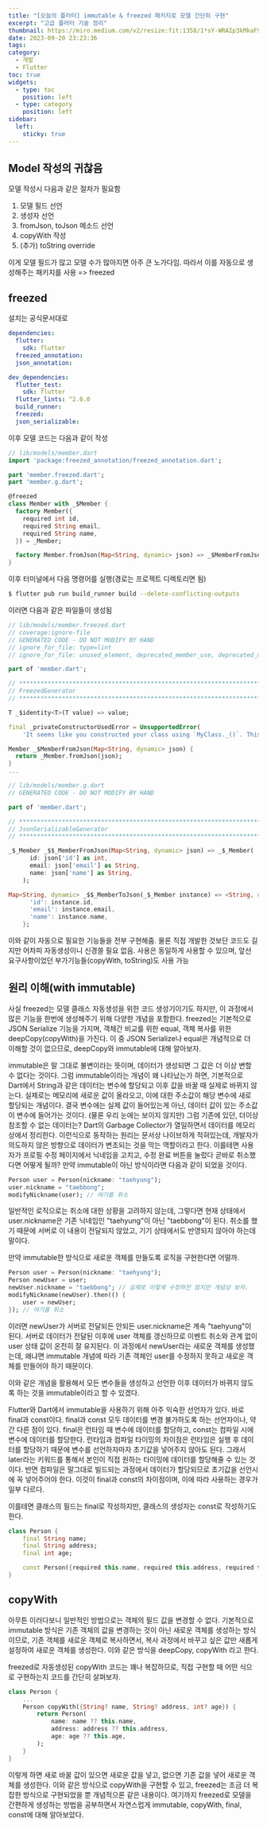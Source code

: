 ```yaml
---
title: "[오늘의 플러터] immutable & freezed 패키지로 모델 간단히 구현"
excerpt: "고급 플러터 기술 정리"
thumbnail: https://miro.medium.com/v2/resize:fit:1358/1*sY-WRAIp3kMkaF9qAucIEg.png
date: 2023-09-20 23:23:36
tags:
category:
  - 개발
  - Flutter
toc: true
widgets:
  - type: toc
    position: left
  - type: category
    position: left
sidebar:
  left:
    sticky: true
---
```


## Model 작성의 귀찮음

모델 작성시 다음과 같은 절차가 필요함
1. 모델 필드 선언
2. 생성자 선언
3. fromJson, toJson 메소드 선언
4. copyWith 작성
5. (추가) toString override

이게 모델 필드가 많고 모델 수가 많아지면 아주 큰 노가다임.
따라서 이를 자동으로 생성해주는 패키지를 사용 => freezed

## freezed

설치는 공식문서대로

```yaml
dependencies:
  flutter:
    sdk: flutter
  freezed_annotation:
  json_annotation:

dev_dependencies:
  flutter_test:
    sdk: flutter
  flutter_lints: ^2.0.0
  build_runner:
  freezed:
  json_serializable:
```

이후 모델 코드는 다음과 같이 작성

```dart
// lib/models/member.dart
import 'package:freezed_annotation/freezed_annotation.dart';

part 'member.freezed.dart';
part 'member.g.dart';

@freezed
class Member with _$Member {
  factory Member({
    required int id,
    required String email,
    required String name,
  }) = _Member;

  factory Member.fromJson(Map<String, dynamic> json) => _$MemberFromJson(json);
}
```

이후 터미널에서 다음 명령어를 실행(경로는 프로젝트 디렉토리면 됨)

```bash
$ flutter pub run build_runner build --delete-conflicting-outputs
```

이러면 다음과 같은 파일들이 생성됨

```dart
// lib/models/member.freezed.dart
// coverage:ignore-file
// GENERATED CODE - DO NOT MODIFY BY HAND
// ignore_for_file: type=lint
// ignore_for_file: unused_element, deprecated_member_use, deprecated_member_use_from_same_package, use_function_type_syntax_for_parameters, unnecessary_const, avoid_init_to_null, invalid_override_different_default_values_named, prefer_expression_function_bodies, annotate_overrides, invalid_annotation_target, unnecessary_question_mark

part of 'member.dart';

// **************************************************************************
// FreezedGenerator
// **************************************************************************

T _$identity<T>(T value) => value;

final _privateConstructorUsedError = UnsupportedError(
    'It seems like you constructed your class using `MyClass._()`. This constructor is only meant to be used by freezed and you are not supposed to need it nor use it.\nPlease check the documentation here for more information: https://github.com/rrousselGit/freezed#custom-getters-and-methods');

Member _$MemberFromJson(Map<String, dynamic> json) {
  return _Member.fromJson(json);
}
...
```

```dart
// lib/models/member.g.dart
// GENERATED CODE - DO NOT MODIFY BY HAND

part of 'member.dart';

// **************************************************************************
// JsonSerializableGenerator
// **************************************************************************

_$_Member _$$_MemberFromJson(Map<String, dynamic> json) => _$_Member(
      id: json['id'] as int,
      email: json['email'] as String,
      name: json['name'] as String,
    );

Map<String, dynamic> _$$_MemberToJson(_$_Member instance) => <String, dynamic>{
      'id': instance.id,
      'email': instance.email,
      'name': instance.name,
    };
```

이와 같이 자동으로 필요한 기능들을 전부 구현해줌.
물론 직접 개발한 것보단 코드도 길지만 어차피 자동생성이니 신경쓸 필요 없음.
사용은 동일하게 사용할 수 있으며, 앞선 요구사항이었던 부가기능들(copyWith, toString)도 사용 가능

## 원리 이해(with immutable)

사실 freezed는 모델 클래스 자동생성을 위한 코드 생성기이기도 하지만, 이 과정에서 많은 기능을 한번에 생성해주기 위해 다양한 개념을 포함한다.
freezed는 기본적으로 JSON Serialize 기능을 가지며, 객체간 비교를 위한 equal, 객체 복사를 위한 deepCopy(copyWith)을 가진다.
이 중 JSON Serialize나 equal은 개념적으로 더 이해할 것이 없으므로, deepCopy와 immutable에 대해 알아보자.

immutable은 말 그대로 불변이라는 뜻이며, 데이터가 생성되면 그 값은 더 이상 변할 수 없다는 것이다.
그럼 immutable이라는 개념이 왜 나타났는가 하면, 기본적으로 Dart에서 String과 같은 데이터는 변수에 할당되고 이후 값을 바꿀 때 실제로 바뀌지 않는다.
실제로는 메모리에 새로운 값이 올라오고, 이에 대한 주소값이 해당 변수에 새로 할당되는 개념이다.
결국 변수에는 실제 값이 들어있는게 아닌, 데이터 값이 있는 주소값이 변수에 들어가는 것이다. (물론 우리 눈에는 보이지 않지만)
그럼 기존에 있던, 더이상 참조할 수 없는 데이터는? Dart의 Garbage Collector가 열일하면서 데이터를 메모리 상에서 정리한다.
이런식으로 동작하는 원리는 문서상 나이브하게 적혀있는데, 개발자가 의도하지 않은 방향으로 데이터가 변조되는 것을 막는 역할이라고 한다.
이를테면 사용자가 프로필 수정 페이지에서 닉네임을 고치고, 수정 완료 버튼을 눌렀다 곧바로 취소했다면 어떻게 될까?
만약 immutable이 아닌 방식이라면 다음과 같이 되었을 것이다.

```dart
Person user = Person(nickname: "taehyung");
user.nickname = "taebbong";
modifyNickname(user); // 여기를 취소
```

일반적인 로직으로는 취소에 대한 상황을 고려하지 않는데, 그렇다면 현재 상태에서 user.nickname은 기존 닉네임인 "taehyung"이 아닌 "taebbong"이 된다.
취소를 했기 때문에 서버로 이 내용이 전달되지 않았고, 기기 상태에서도 반영되지 않아야 하는데 말이다.

만약 immutable한 방식으로 새로운 객체를 만들도록 로직을 구현한다면 어떨까.

```dart
Person user = Person(nickname: "taehyung");
Person newUser = user;
newUser.nickname = "taebbong"; // 실제로 이렇게 수정하진 않지만 개념상 보자.
modifyNickname(newUser).then(() {
    user = newUser;
}); // 여기를 취소

```

이러면 newUser가 서버로 전달되든 안되든 user.nickname은 계속 "taehyung"이 된다.
서버로 데이터가 전달된 이후에 user 객체를 갱신하므로 이벤트 취소와 관계 없이 user 상태 값이 온전히 잘 유지된다. 
이 과정에서 newUser라는 새로운 객체를 생성했는데, 왜냐면 immutable 개념에 따라 기존 객체인 user를 수정하지 못하고 새로운 객체를 만들어야 하기 때문이다.

이와 같은 개념을 활용해서 모든 변수들을 생성하고 선언한 이후 데이터가 바뀌지 않도록 하는 것을 immutable이라고 할 수 있겠다.

Flutter와 Dart에서 immutable을 사용하기 위해 아주 익숙한 선언자가 있다. 바로 final과 const이다.
final과 const 모두 데이터를 변경 불가하도록 하는 선언자이나, 약간 다른 점이 있다.
final은 런타임 때 변수에 데이터를 할당하고, const는 컴파일 시에 변수에 데이터를 할당한다.
런타임과 컴파일 타이밍의 차이점은 런타임은 실행 후 데이터를 할당하기 때문에 변수를 선언하자마자 초기값을 넣어주지 않아도 된다.
그래서 later라는 키워드를 통해서 본인이 직접 원하는 타이밍에 데이터를 할당해줄 수 있는 것이다.
반면 컴파일은 말그대로 빌드되는 과정에서 데이터가 할당되므로 초기값을 선언시에 꼭 넣어주어야 한다.
이것이 final과 const의 차이점이며, 이에 따라 사용하는 경우가 일부 다르다.

이를테면 클래스의 필드는 final로 작성하지만, 클래스의 생성자는 const로 작성하기도 한다.

```dart
class Person {
    final String name;
    final String address;
    final int age;

    const Person({required this.name, required this.address, required this.age});
}
```

## copyWith

아무튼 이러다보니 일반적인 방법으로는 객체의 필드 값을 변경할 수 없다.
기본적으로 immutable 방식은 기존 객체의 값을 변경하는 것이 아닌 새로운 객체를 생성하는 방식이므로,
기존 객체를 새로운 객체로 복사하면서, 복사 과정에서 바꾸고 싶은 값만 새롭게 설정하여 새로운 객체를 생성한다.
이와 같은 방식을 deepCopy, copyWith 라고 한다.

freezed로 자동생성된 copyWith 코드는 꽤나 복잡하므로, 직접 구현할 때 어떤 식으로 구현하는지 코드를 간단히 살펴보자.

```dart
class Person {
    ...
    Person copyWith({String? name, String? address, int? age}) {
        return Person(
            name: name ?? this.name,
            address: address ?? this.address,
            age: age ?? this.age,
        );
    }
}
```

이렇게 하면 새로 바꿀 값이 있으면 새로운 값을 넣고, 없으면 기존 값을 넣어 새로운 객체를 생성한다.
이와 같은 방식으로 copyWith을 구현할 수 있고, freezed는 조금 더 복잡한 방식으로 구현되었을 뿐 개념적으론 같은 내용이다.
여기까지 freezed로 모델을 간편하게 생성하는 방법을 공부하면서 자연스럽게 immutable, copyWith, final, const에 대해 알아보았다.